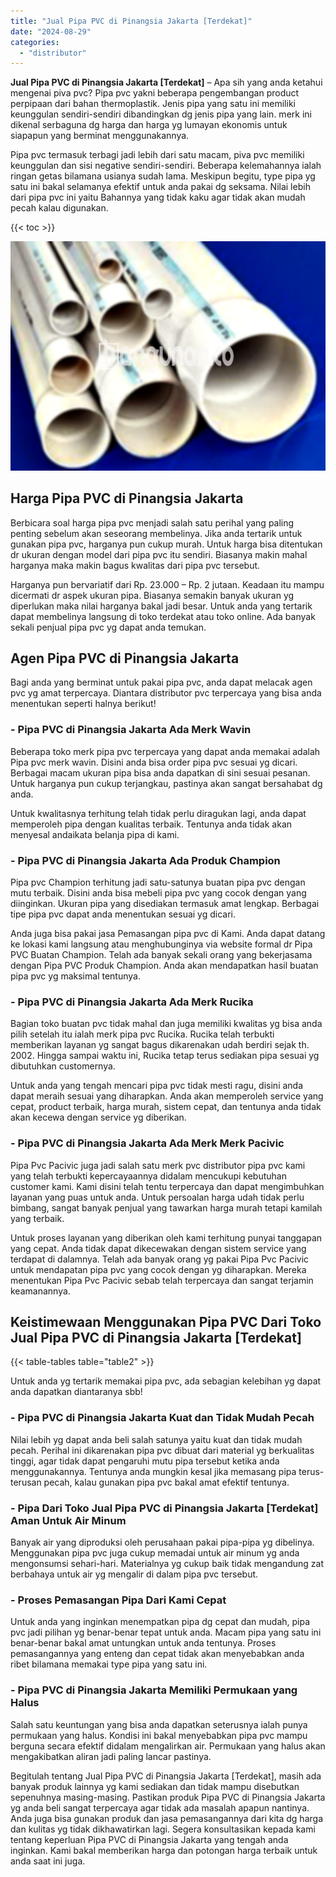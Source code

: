 ```yaml
---
title: "Jual Pipa PVC di Pinangsia Jakarta [Terdekat]"
date: "2024-08-29"
categories: 
  - "distributor"
---
```


**Jual Pipa PVC di Pinangsia Jakarta \[Terdekat\]** – Apa sih yang anda ketahui mengenai piva pvc? Pipa pvc yakni beberapa pengembangan product perpipaan dari bahan thermoplastik. Jenis pipa yang satu ini memiliki keunggulan sendiri-sendiri dibandingkan dg jenis pipa yang lain. merk ini dikenal serbaguna dg harga dan harga yg lumayan ekonomis untuk siapapun yang berminat menggunakannya.

Pipa pvc termasuk terbagi jadi lebih dari satu macam, piva pvc memiliki keunggulan dan sisi negative sendiri-sendiri. Beberapa kelemahannya ialah ringan getas bilamana usianya sudah lama. Meskipun begitu, type pipa yg satu ini bakal selamanya efektif untuk anda pakai dg seksama. Nilai lebih dari pipa pvc ini yaitu Bahannya yang tidak kaku agar tidak akan mudah pecah kalau digunakan.

{{< toc >}}

![Jual Pipa PVC di Pinangsia Jakarta [Terdekat]](/images/jaul-pipa-pvc-13.png)

## Harga Pipa PVC di Pinangsia Jakarta

Berbicara soal harga pipa pvc menjadi salah satu perihal yang paling penting sebelum akan seseorang membelinya. Jika anda tertarik untuk gunakan pipa pvc, harganya pun cukup murah. Untuk harga bisa ditentukan dr ukuran dengan model dari pipa pvc itu sendiri. Biasanya makin mahal harganya maka makin bagus kwalitas dari pipa pvc tersebut.

Harganya pun bervariatif dari Rp. 23.000 – Rp. 2 jutaan. Keadaan itu mampu dicermati dr aspek ukuran pipa. Biasanya semakin banyak ukuran yg diperlukan maka nilai harganya bakal jadi besar. Untuk anda yang tertarik dapat membelinya langsung di toko terdekat atau toko online. Ada banyak sekali penjual pipa pvc yg dapat anda temukan.

## Agen Pipa PVC di Pinangsia Jakarta

Bagi anda yang berminat untuk pakai pipa pvc, anda dapat melacak agen pvc yg amat terpercaya. Diantara distributor pvc terpercaya yang bisa anda menentukan seperti halnya berikut!

### \- Pipa PVC di Pinangsia Jakarta Ada Merk Wavin

Beberapa toko merk pipa pvc terpercaya yang dapat anda memakai adalah Pipa pvc merk wavin. Disini anda bisa order pipa pvc sesuai yg dicari. Berbagai macam ukuran pipa bisa anda dapatkan di sini sesuai pesanan. Untuk harganya pun cukup terjangkau, pastinya akan sangat bersahabat dg anda.

Untuk kwalitasnya terhitung telah tidak perlu diragukan lagi, anda dapat memperoleh pipa dengan kualitas terbaik. Tentunya anda tidak akan menyesal andaikata belanja pipa di kami.

### \- Pipa PVC di Pinangsia Jakarta Ada Produk Champion

Pipa pvc Champion terhitung jadi satu-satunya buatan pipa pvc dengan mutu terbaik. Disini anda bisa mebeli pipa pvc yang cocok dengan yang diinginkan. Ukuran pipa yang disediakan termasuk amat lengkap. Berbagai tipe pipa pvc dapat anda menentukan sesuai yg dicari.

Anda juga bisa pakai jasa Pemasangan pipa pvc di Kami. Anda dapat datang ke lokasi kami langsung atau menghubunginya via website formal dr Pipa PVC Buatan Champion. Telah ada banyak sekali orang yang bekerjasama dengan Pipa PVC Produk Champion. Anda akan mendapatkan hasil buatan pipa pvc yg maksimal tentunya.

### \- Pipa PVC di Pinangsia Jakarta Ada Merk Rucika

Bagian toko buatan pvc tidak mahal dan juga memiliki kwalitas yg bisa anda pilih setelah itu ialah merk pipa pvc Rucika. Rucika telah terbukti memberikan layanan yg sangat bagus dikarenakan udah berdiri sejak th. 2002. Hingga sampai waktu ini, Rucika tetap terus sediakan pipa sesuai yg dibutuhkan customernya.

Untuk anda yang tengah mencari pipa pvc tidak mesti ragu, disini anda dapat meraih sesuai yang diharapkan. Anda akan memperoleh service yang cepat, product terbaik, harga murah, sistem cepat, dan tentunya anda tidak akan kecewa dengan service yg diberikan.

### \- Pipa PVC di Pinangsia Jakarta Ada Merk Merk Pacivic

Pipa Pvc Pacivic juga jadi salah satu merk pvc distributor pipa pvc kami yang telah terbukti kepercayaannya didalam mencukupi kebutuhan customer kami. Kami disini telah tentu terpercaya dan dapat mengimbuhkan layanan yang puas untuk anda. Untuk persoalan harga udah tidak perlu bimbang, sangat banyak penjual yang tawarkan harga murah tetapi kamilah yang terbaik.

Untuk proses layanan yang diberikan oleh kami terhitung punyai tanggapan yang cepat. Anda tidak dapat dikecewakan dengan sistem service yang terdapat di dalamnya. Telah ada banyak orang yg pakai Pipa Pvc Pacivic untuk mendapatan pipa pvc yang cocok dengan yg diharapkan. Mereka menentukan Pipa Pvc Pacivic sebab telah terpercaya dan sangat terjamin keamanannya.

## Keistimewaan Menggunakan Pipa PVC Dari Toko Jual Pipa PVC di Pinangsia Jakarta \[Terdekat\]

{{< table-tables table="table2" >}}

Untuk anda yg tertarik memakai pipa pvc, ada sebagian kelebihan yg dapat anda dapatkan diantaranya sbb!

### \- Pipa PVC di Pinangsia Jakarta Kuat dan Tidak Mudah Pecah

Nilai lebih yg dapat anda beli salah satunya yaitu kuat dan tidak mudah pecah. Perihal ini dikarenakan pipa pvc dibuat dari material yg berkualitas tinggi, agar tidak dapat pengaruhi mutu pipa tersebut ketika anda menggunakannya. Tentunya anda mungkin kesal jika memasang pipa terus-terusan pecah, kalau gunakan pipa pvc bakal amat efektif tentunya.

### \- Pipa Dari Toko Jual Pipa PVC di Pinangsia Jakarta \[Terdekat\] Aman Untuk Air Minum

Banyak air yang diproduksi oleh perusahaan pakai pipa-pipa yg dibelinya. Menggunakan pipa pvc juga cukup memadai untuk air minum yg anda mengonsumsi sehari-hari. Materialnya yg cukup baik tidak mengandung zat berbahaya untuk air yg mengalir di dalam pipa pvc tersebut.

### \- Proses Pemasangan Pipa Dari Kami Cepat

Untuk anda yang inginkan menempatkan pipa dg cepat dan mudah, pipa pvc jadi pilihan yg benar-benar tepat untuk anda. Macam pipa yang satu ini benar-benar bakal amat untungkan untuk anda tentunya. Proses pemasangannya yang enteng dan cepat tidak akan menyebabkan anda ribet bilamana memakai type pipa yang satu ini.

### \- Pipa PVC di Pinangsia Jakarta Memiliki Permukaan yang Halus

Salah satu keuntungan yang bisa anda dapatkan seterusnya ialah punya permukaan yang halus. Kondisi ini bakal menyebabkan pipa pvc mampu berguna secara efektif didalam mengalirkan air. Permukaan yang halus akan mengakibatkan aliran jadi paling lancar pastinya.

Begitulah tentang Jual Pipa PVC di Pinangsia Jakarta \[Terdekat\], masih ada banyak produk lainnya yg kami sediakan dan tidak mampu disebutkan sepenuhnya masing-masing. Pastikan produk Pipa PVC di Pinangsia Jakarta yg anda beli sangat terpercaya agar tidak ada masalah apapun nantinya. Anda juga bisa gunakan produk dan jasa pemasangannya dari kita dg harga dan kulitas yg tidak dikhawatirkan lagi. Segera konsultasikan kepada kami tentang keperluan Pipa PVC di Pinangsia Jakarta yang tengah anda inginkan. Kami bakal memberikan harga dan potongan harga terbaik untuk anda saat ini juga.
